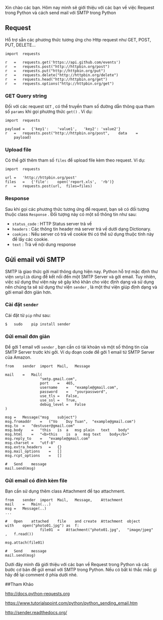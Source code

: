 Xin chào các bạn. Hôm nay mình sẽ giới thiệu với các bạn về việc Request trong Python và cách send mail với SMTP trong Python



## Request
Hỗ	trợ	sẵn	các	phương	thức	tương	ứng	cho	Http	request
như	GET,	POST,	PUT,	DELETE...
```text
import	requests
				
r	=	requests.get('https://api.github.com/events')
r	=	requests.post("http://httpbin.org/post")
r	=	requests.put("http://httpbin.org/put")
r	=	requests.delete("http://httpbin.org/delete")
r	=	requests.head("http://httpbin.org/get")
r	=	requests.options("http://httpbin.org/get")
```

### GET	Query	string
Đối	với	các	request	 `GET` ,	có	thể	truyền	tham	số	đường	dẫn
thông	qua	tham	số	 `params` 	khi	gọi	phương	thức	 `get()` .	Ví
dụ:

```text
import	requests
				
payload	=	{'key1':	'value1',	'key2':	'value2'}
r	=	requests.post("http://httpbin.org/post",	data	=
	payload)
```

### Upload	file
Có	thể	gởi	thêm	tham	số	 `files` 	để	upload	file	kèm	theo
request.	Ví	dụ:

```text
import	requests
				
url	=	'http://httpbin.org/post'
files	=	{'file':	open('report.xls',	'rb')}
r	=	requests.post(url,	files=files)
```

### Response
Sau	khi	gọi	các	phương	thức	tương	ứng	để	request,	bạn	sẽ
có	đối	tượng	thuộc	class	 `Response` .	Đối	tượng	này	có	một
số	thông	tin	như	sau:

* `status_code` :	HTTP	Status	server	trả	về
* `headers` :	Các	thông	tin	header	mà	server	trả	về	dưới
dạng	Dictionary.
* `cookies` :	Nếu	server	có	trả	về	cookie	thì	có	thể	sử
dụng	thuộc	tính	này	để	lấy	các	cookie.
* `text` :	Trả	về	nội	dung	response

## Gửi	email	với	SMTP

SMTP	là	giao	thức	gởi	mail	thông	dụng	hiện	nay.	Python	hỗ
trợ	mặc	định	thư	viện	 `smtplib` 	dùng	để	kết	nối	đến	một
SMTP	Server	và	gởi	email.	Tuy	nhiên,	việc	sử	dụng	thư
viện	này	sẽ	gây	khó	khăn	cho	việc	định	dạng	và	sử	dụng
nên	chúng	ta	sẽ	sử	dụng	thư	viện	 `sender` ,	là	một	thư	viện
giúp	định	dạng	và	gởi	email	đơn	giản	hơn.

### Cài	đặt	 `sender`

Cài	đặt	từ	 `pip` 	như	sau:

```text
$	sudo	pip	install	sender
```

### Gửi	email	đơn	giản
Để	gởi	1	email	với	 `sender` ,	bạn	cần	có	tài	khoản	và	một	số
thông	tin	của	SMTP	Server	trước	khi	gởi.	Ví	dụ	đoạn	code
để	gởi	1	email	từ	SMTP	Server	của	Amazon.


```text
from	sender	import	Mail,	Message
				
mail	=	Mail(
				"smtp.gmail.com",	
				port	=	465,	
				username	=	"example@gmail.com",	
				password	=	"yourpassword",
				use_tls	=	False,	
				use_ssl	=	True,	
				debug_level	=	False
)
				
msg	=	Message("msg	subject")
msg.fromaddr	=	("Vo	Duy	Tuan",	"example@gmail.com")
msg.to	=	"destuser@gmail.com"
msg.body	=	"this	is	a	msg	plain	text	body"
msg.html	=	"<b>this	is	a	msg	text	body</b>"
msg.reply_to	=	"example@gmail.com"
msg.charset	=	"utf-8"
msg.extra_headers	=	{}
msg.mail_options	=	[]
msg.rcpt_options	=	[]
				
#	Send	message
mail.send(msg)
```

### Gửi	email	có	đính	kèm	file

Bạn	cần	sử	dụng	thêm	class	Attachment	để	tạo
attachment.
```text
from	sender	import	Mail,	Message,	Attachment
mail	=	Main(...)
msg	=	Message(..)
...
				
#	Open	attached	file	and	create	Attachment	object
with	open("photo01.jpg")	as	f:
				file01	=	Attachment("photo01.jpg",	"image/jpeg"
,	f.read())
				
msg.attach(file01)
				
#	Send	message
mail.send(msg)
```

Dưới đây mình  đã giới thiệu với các bạn về Request trong Python và các bước cơ bản để gửi email	với	SMTP trong Python. Nếu có bất kì thắc mắc gì hãy để lại comment ở phía dưới nhé.

##Tham Khảo

http://docs.python-requests.org

https://www.tutorialspoint.com/python/python_sending_email.htm


http://sender.readthedocs.org/